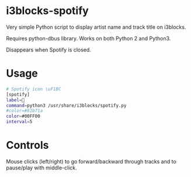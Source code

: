 # i3blocks-spotify
Very simple Python script to display artist name and track title on i3blocks.

Requires python-dbus library. Works on both Python 2 and Python3.

Disappears when Spotify is closed.

# Usage
```bash
# Spotify icon \uF1BC
[spotify]
label=
command=python3 /usr/share/i3blocks/spotify.py
#color=#81b71a
color=#00FF00
interval=5
```

# Controls

Mouse clicks (left/right) to go forward/backward through tracks and to pause/play with middle-click. 
